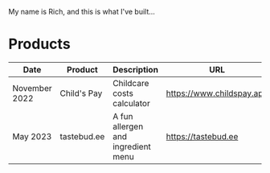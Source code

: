My name is Rich, and this is what I've built...

# Products
| Date | Product | Description | URL | Status |
| --- | --- | --- | --- | --- |
| November 2022 | Child's Pay | Childcare costs calculator | https://www.childspay.app | deprecated |
| May 2023 | tastebud.ee | A fun allergen and ingredient menu | https://tastebud.ee | live |
